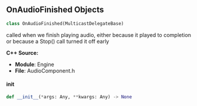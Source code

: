## OnAudioFinished Objects

```python
class OnAudioFinished(MulticastDelegateBase)
```

called when we finish playing audio, either because it played to completion or because a Stop() call turned it off early

**C++ Source:**

- **Module**: Engine
- **File**: AudioComponent.h

<a id="unreal.OnAudioFinished.__init__"></a>

#### __init__

```python
def __init__(*args: Any, **kwargs: Any) -> None
```

<a id="unreal.OnAudioMultiEnvelopeValue"></a>